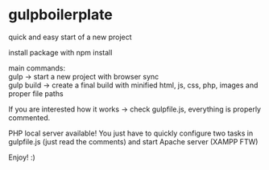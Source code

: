 # gulpboilerplate
quick and easy start of a new project  
  
install package with npm install  
  
main commands:  
gulp -> start a new project with browser sync  
gulp build -> create a final build with minified html, js, css, php, images and proper file paths  
  
If you are interested how it works -> check gulpfile.js, everything is properly commented.  
  
PHP local server available! You just have to quickly configure two tasks in gulpfile.js (just read the comments) and start Apache server (XAMPP FTW)  
  
Enjoy! :)
